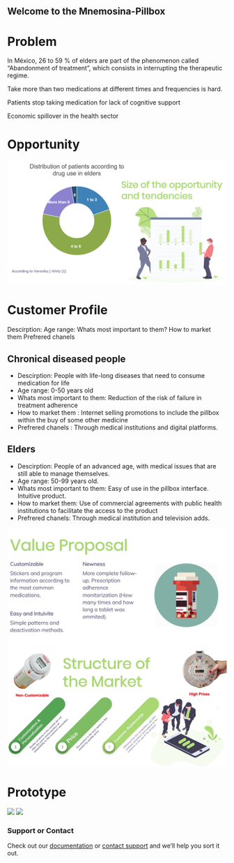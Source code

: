 

## Welcome to the Mnemosina-Pillbox


# Problem

In México, 26 to 59 % of elders are part of the phenomenon called “Abandonment of treatment”, which consists in interrupting the therapeutic regime.

Take more than two medications at different times and frequencies is hard.

Patients stop taking medication for lack of cognitive support

Economic spillover in the health sector

# Opportunity 
![](PPT3.png)


# Customer Profile 
Descirption:
Age range:
Whats most important to them?
How to market them
Prefrered chanels

## Chronical diseased people
- Descirption: People with life-long diseases that need to consume medication for life
- Age range: 0-50 years old
- Whats most important to them: Reduction of the risk of failure in treatment adherence
- How to market them : Internet selling promotions to include the pillbox within the buy of some other medicine
- Prefrered chanels : Through medical institutions and digital platforms.

## Elders
- Descirption: People of an advanced age, with medical issues that are still able to manage themselves.
- Age range: 50-99 years old.
- Whats most important to them: Easy of use in the pillbox interface. Intuitive product.
- How to market them: Use of commercial agreements with public health institutions to facilitate the access to the product
- Prefrered chanels: Through medical institution and television adds. 


![](PPT4.png)
![](PPT5.png)

# Prototype
  ![](Gif1.gif)
  ![](Gif2.gif)

### Support or Contact

 Check out our [documentation](https://help.github.com/categories/github-pages-basics/) or [contact support](https://github.com/contact) and we’ll help you sort it out.
